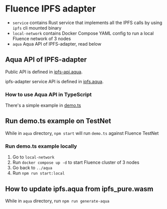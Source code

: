 # Fluence IPFS adapter
- `service` contains Rust service that implements all the IPFS calls by using `ipfs` cli mounted binary
- `local-network` contains Docker Compose YAML config to run a local Fluence network of 3 nodes
- `aqua` Aqua API of IPFS-adapter, read below

## Aqua API of IPFS-adapter
Public API is defined in [ipfs-api.aqua](/aqua/ipfs-api.aqua).

ipfs-adapter service API is defined in [ipfs.aqua](/aqua/ipfs.aqua).

### How to use Aqua API in TypeScript
There's a simple example in [demo.ts](/aqua/typescript/demo.ts)

## Run demo.ts example on TestNet
While in `aqua` directory, `npm start` will run `demo.ts` against Fluence TestNet

### Run demo.ts example locally
1. Go to `local-network` 
2. Run `docker compose up -d` to start Fluence cluster of 3 nodes
3. Go back to `../aqua`
4. Run `npm run start:local`

## How to update ipfs.aqua from ipfs_pure.wasm
While in `aqua` directory, run `npm run generate-aqua`
